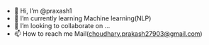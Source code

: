 - 👋 Hi, I’m @praxash1
- 🌱 I’m currently learning Machine learning(NLP)
- 💞️ I’m looking to collaborate on ...
- 📫 How to reach me Mail(choudhary.prakash27903@gmail.com)

<!---
prakash279/prakash279 is a ✨ special ✨ repository because its `README.md` (this file) appears on your GitHub profile.
You can click the Preview link to take a look at your changes.
--->
